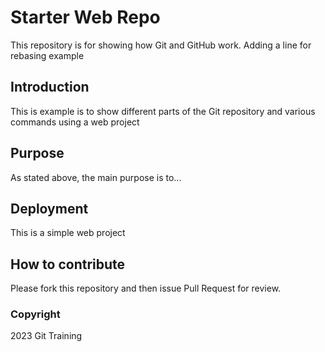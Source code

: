 # Starter Web Repo

This repository is for showing how Git and GitHub work. Adding a line for rebasing example

## Introduction

This is example is to show different parts of the Git repository and various commands using a web project

## Purpose

As stated above, the main purpose is to...

## Deployment

This is a simple web project

## How to contribute

Please fork this repository and then issue Pull Request for review.

### Copyright
2023 Git Training